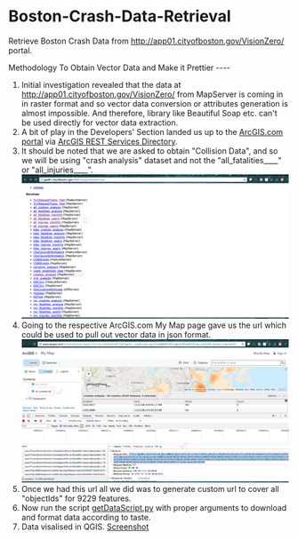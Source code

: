 # Boston-Crash-Data-Retrieval
Retrieve Boston Crash Data from http://app01.cityofboston.gov/VisionZero/ portal.

Methodology To Obtain Vector Data and Make it Prettier ----

1. Initial investigation revealed that the data at http://app01.cityofboston.gov/VisionZero/ from MapServer is coming in in raster format and so vector data conversion or attributes generation is almost impossible. And therefore, library like Beautiful Soap etc. can't be used directly for vector data extraction.
2. A bit of play in the Developers' Section landed us up to the [ArcGIS.com portal](http://www.arcgis.com/home/webmap/viewer.html?url=http%3A%2F%2Fgpd01.cityofboston.gov%3A6080%2Farcgis%2Frest%2Fservices%2Fall_injuries_yearly%2FMapServer&source=sd) via [ArcGIS REST Services Directory](http://gpd01.cityofboston.gov:6080/arcgis/rest/services).
3. It should be noted that we are asked to obtain "Collision Data", and so we will be using "crash analysis" dataset and not the "all_fatalities____" or "all_injuries____". ![Screenshot](1.png)
4. Going to the respective ArcGIS.com My Map page gave us the url which could be used to pull out vector data in json format. ![Screenshot](2.png)
5. Once we had this url all we did was to generate custom url to cover all "objectIds" for 9229 features.
6. Now run the script [getDataScript.py](https://github.com/Zia-/Boston-Crash-Data-Retrieval/blob/master/getDataScript.py) with proper arguments to download and format data according to taste.
7. Data visalised in QGIS. [Screenshot](3.png)
